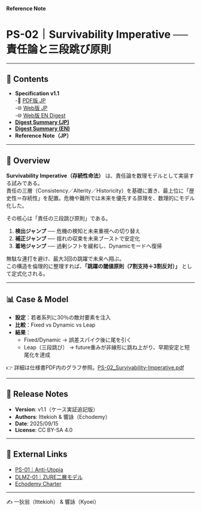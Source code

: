 #### **Reference Note**
# PS-02｜Survivability Imperative ── 責任論と三段跳び原則

---

## 📑 Contents
- **Specification v1.1**  
-📄 [PDF版 JP](./assets/PS-02_Survivability-Imperative.pdf)  
-🌐 [Web版 JP](./articles/PS-02_Survivability-Imperative.md)  
-🌐 [Web版 EN Digest](./articles/PS-02_Survivability-Imperative_EN.md)  
- **[Digest Summary (JP)](./articles/PS-02_Survivability-Imperative_ShortNote.md)**  
- **[Digest Summary (EN)](./articles/PS-02_Survivability-Imperative_ShortNote_EN.md)**  
- **Reference Note（JP）**  

---

## 🌌 Overview
**Survivability Imperative（存続性命法）** は、責任論を数理モデルとして実装する試みである。  
責任の三層（Consistency／Alterity／Historicity）を基礎に置き、最上位に「歴史性＝存続性」を配置。危機や難所では未来を優先する原理を、数理的にモデル化した。  

その核心は「責任の三段跳び原則」である。  
1. **検出ジャンプ** ── 危機の検知と未来重視への切り替え  
2. **補正ジャンプ** ── 揺れの収束を未来ブーストで安定化  
3. **着地ジャンプ** ── 過剰シフトを緩和し、Dynamicモードへ復帰  

無駄な連打を避け、最大3回の跳躍で未来へ翔ぶ。  
この構造を倫理的に整理すれば、**「跳躍の閾値原則（7割支持＋3割反対）」** として定式化される。  

---

## 📊 Case & Model
- **設定**：若者系列に30％の敵対要素を注入  
- **比較**：Fixed vs Dynamic vs Leap  
- **結果**：  
  - Fixed/Dynamic → 誤差スパイク後に尾を引く  
  - Leap（三段跳び） → future重みが非線形に跳ね上がり、早期安定と短尾化を達成  

👉 詳細は仕様書PDF内のグラフ参照。[PS-02_Survivability-Imperative.pdf](./assets/PS-02_Survivability-Imperative.pdf)    

---

## 📌 Release Notes
- **Version**: v1.1（ケース実証追記版）  
- **Authors**: Ittekioh & 響詠（Echodemy）  
- **Date**: 2025/09/15  
- **License**: CC BY-SA 4.0  

---

## 🔗 External Links
- [PS-01｜Anti-Utopia](PS-01_AU.md)  
- [DLMZ-01｜ZURE二層モデル](DLMZ-01.md)  
- [Echodemy Charter](Echodemy-Charter.md)  

---
✍️ 一狄翁（Ittekioh） & 響詠（Kyoei）
